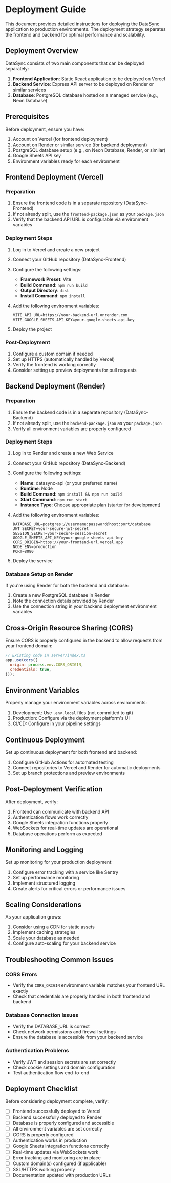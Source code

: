 # Deployment Guide

This document provides detailed instructions for deploying the DataSync application to production environments. The deployment strategy separates the frontend and backend for optimal performance and scalability.

## Deployment Overview

DataSync consists of two main components that can be deployed separately:

1. **Frontend Application**: Static React application to be deployed on Vercel
2. **Backend Service**: Express API server to be deployed on Render or similar services
3. **Database**: PostgreSQL database hosted on a managed service (e.g., Neon Database)

## Prerequisites

Before deployment, ensure you have:

1. Account on Vercel (for frontend deployment)
2. Account on Render or similar service (for backend deployment)
3. PostgreSQL database setup (e.g., on Neon Database, Render, or similar)
4. Google Sheets API key
5. Environment variables ready for each environment

## Frontend Deployment (Vercel)

### Preparation

1. Ensure the frontend code is in a separate repository (DataSync-Frontend)
2. If not already split, use the `frontend-package.json` as your `package.json`
3. Verify that the backend API URL is configurable via environment variables

### Deployment Steps

1. Log in to Vercel and create a new project
2. Connect your GitHub repository (DataSync-Frontend)
3. Configure the following settings:
   - **Framework Preset**: Vite
   - **Build Command**: `npm run build`
   - **Output Directory**: `dist`
   - **Install Command**: `npm install`

4. Add the following environment variables:
   ```
   VITE_API_URL=https://your-backend-url.onrender.com
   VITE_GOOGLE_SHEETS_API_KEY=your-google-sheets-api-key
   ```

5. Deploy the project

### Post-Deployment

1. Configure a custom domain if needed
2. Set up HTTPS (automatically handled by Vercel)
3. Verify the frontend is working correctly
4. Consider setting up preview deployments for pull requests

## Backend Deployment (Render)

### Preparation

1. Ensure the backend code is in a separate repository (DataSync-Backend)
2. If not already split, use the `backend-package.json` as your `package.json`
3. Verify all environment variables are properly configured

### Deployment Steps

1. Log in to Render and create a new Web Service
2. Connect your GitHub repository (DataSync-Backend)
3. Configure the following settings:
   - **Name**: datasync-api (or your preferred name)
   - **Runtime**: Node
   - **Build Command**: `npm install && npm run build`
   - **Start Command**: `npm run start`
   - **Instance Type**: Choose appropriate plan (starter for development)

4. Add the following environment variables:
   ```
   DATABASE_URL=postgres://username:password@host:port/database
   JWT_SECRET=your-secure-jwt-secret
   SESSION_SECRET=your-secure-session-secret
   GOOGLE_SHEETS_API_KEY=your-google-sheets-api-key
   CORS_ORIGIN=https://your-frontend-url.vercel.app
   NODE_ENV=production
   PORT=8080
   ```

5. Deploy the service

### Database Setup on Render

If you're using Render for both the backend and database:

1. Create a new PostgreSQL database in Render
2. Note the connection details provided by Render
3. Use the connection string in your backend deployment environment variables

## Cross-Origin Resource Sharing (CORS)

Ensure CORS is properly configured in the backend to allow requests from your frontend domain:

```javascript
// Existing code in server/index.ts
app.use(cors({
  origin: process.env.CORS_ORIGIN,
  credentials: true,
}));
```

## Environment Variables

Properly manage your environment variables across environments:

1. Development: Use `.env.local` files (not committed to git)
2. Production: Configure via the deployment platform's UI
3. CI/CD: Configure in your pipeline settings

## Continuous Deployment

Set up continuous deployment for both frontend and backend:

1. Configure GitHub Actions for automated testing
2. Connect repositories to Vercel and Render for automatic deployments
3. Set up branch protections and preview environments

## Post-Deployment Verification

After deployment, verify:

1. Frontend can communicate with backend API
2. Authentication flows work correctly
3. Google Sheets integration functions properly
4. WebSockets for real-time updates are operational
5. Database operations perform as expected

## Monitoring and Logging

Set up monitoring for your production deployment:

1. Configure error tracking with a service like Sentry
2. Set up performance monitoring
3. Implement structured logging
4. Create alerts for critical errors or performance issues

## Scaling Considerations

As your application grows:

1. Consider using a CDN for static assets
2. Implement caching strategies
3. Scale your database as needed
4. Configure auto-scaling for your backend service

## Troubleshooting Common Issues

### CORS Errors
- Verify the `CORS_ORIGIN` environment variable matches your frontend URL exactly
- Check that credentials are properly handled in both frontend and backend

### Database Connection Issues
- Verify the DATABASE_URL is correct
- Check network permissions and firewall settings
- Ensure the database is accessible from your backend service

### Authentication Problems
- Verify JWT and session secrets are set correctly
- Check cookie settings and domain configuration
- Test authentication flow end-to-end

## Deployment Checklist

Before considering deployment complete, verify:

- [ ] Frontend successfully deployed to Vercel
- [ ] Backend successfully deployed to Render
- [ ] Database is properly configured and accessible
- [ ] All environment variables are set correctly
- [ ] CORS is properly configured
- [ ] Authentication works in production
- [ ] Google Sheets integration functions correctly
- [ ] Real-time updates via WebSockets work
- [ ] Error tracking and monitoring are in place
- [ ] Custom domain(s) configured (if applicable)
- [ ] SSL/HTTPS working properly
- [ ] Documentation updated with production URLs